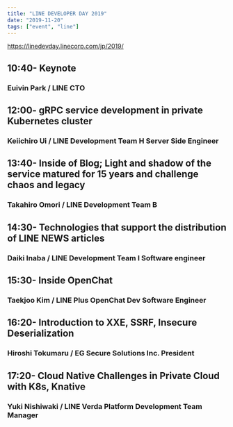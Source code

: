 ```yaml
---
title: "LINE DEVELOPER DAY 2019"
date: "2019-11-20"
tags: ["event", "line"]
---
```


https://linedevday.linecorp.com/jp/2019/

## 10:40- Keynote
### Euivin Park / LINE CTO


## 12:00- gRPC service development in private Kubernetes cluster
### Keiichiro Ui / LINE Development Team H Server Side Engineer


## 13:40- Inside of Blog; Light and shadow of the service matured for 15 years and challenge chaos and legacy
### Takahiro Omori / LINE Development Team B


## 14:30- Technologies that support the distribution of LINE NEWS articles
### Daiki Inaba / LINE Development Team I Software engineer


## 15:30- Inside OpenChat
### Taekjoo Kim / LINE Plus OpenChat Dev Software Engineer


## 16:20- Introduction to XXE, SSRF, Insecure Deserialization
### Hiroshi Tokumaru / EG Secure Solutions Inc. President


## 17:20- Cloud Native Challenges in Private Cloud with K8s, Knative
### Yuki Nishiwaki / LINE Verda Platform Development Team Manager


